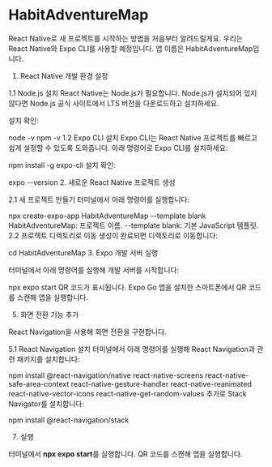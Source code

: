 # HabitAdventureMap

React Native로 새 프로젝트를 시작하는 방법을 처음부터 알려드릴게요. 우리는 React Native와 Expo CLI를 사용할 예정입니다. 앱 이름은 HabitAdventureMap입니다.

1. React Native 개발 환경 설정

1.1 Node.js 설치
React Native는 Node.js가 필요합니다. Node.js가 설치되어 있지 않다면 Node.js 공식 사이트에서 LTS 버전을 다운로드하고 설치하세요.

설치 확인:

node -v
npm -v
1.2 Expo CLI 설치
Expo CLI는 React Native 프로젝트를 빠르고 쉽게 설정할 수 있도록 도와줍니다. 아래 명령어로 Expo CLI를 설치하세요:

npm install -g expo-cli
설치 확인:

expo --version
2. 새로운 React Native 프로젝트 생성

2.1 새 프로젝트 만들기
터미널에서 아래 명령어를 실행합니다:

npx create-expo-app HabitAdventureMap --template blank
HabitAdventureMap: 프로젝트 이름.
--template blank: 기본 JavaScript 템플릿.
2.2 프로젝트 디렉토리로 이동
생성이 완료되면 디렉토리로 이동합니다:

cd HabitAdventureMap
3. Expo 개발 서버 실행

터미널에서 아래 명령어를 실행해 개발 서버를 시작합니다:

npx expo start
QR 코드가 표시됩니다.
Expo Go 앱을 설치한 스마트폰에서 QR 코드를 스캔해 앱을 실행합니다.


5. 화면 전환 기능 추가

React Navigation을 사용해 화면 전환을 구현합니다.

5.1 React Navigation 설치
터미널에서 아래 명령어를 실행해 React Navigation과 관련 패키지를 설치합니다:

npm install @react-navigation/native react-native-screens react-native-safe-area-context react-native-gesture-handler react-native-reanimated react-native-vector-icons react-native-get-random-values
추가로 Stack Navigator를 설치합니다:

npm install @react-navigation/stack



7. 실행

터미널에서 **npx expo start**를 실행합니다.
QR 코드를 스캔해 앱을 실행합니다.
